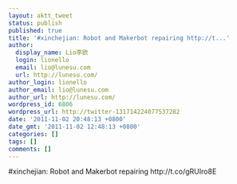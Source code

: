 ```yaml
---
layout: aktt_tweet
status: publish
published: true
title: '#xinchejian: Robot and Makerbot repairing http://t...'
author:
  display_name: Lio李欧
  login: lionello
  email: lio@lunesu.com
  url: http://lunesu.com/
author_login: lionello
author_email: lio@lunesu.com
author_url: http://lunesu.com/
wordpress_id: 6806
wordpress_url: http://twitter-131714224077537282
date: '2011-11-02 20:48:13 +0800'
date_gmt: '2011-11-02 12:48:13 +0800'
categories: []
tags: []
comments: []
---
```

<p>#xinchejian: Robot and Makerbot repairing http://t.co/gRUIro8E</p>
